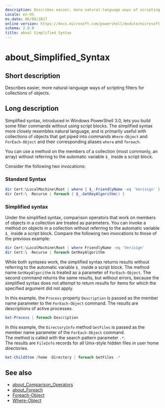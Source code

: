 ```yaml
---
description: Describes easier, more natural-language ways of scripting filters for collections of objects.
Locale: en-US
ms.date: 06/09/2017
online version: https://docs.microsoft.com/powershell/module/microsoft.powershell.core/about/about_simplified_syntax?view=powershell-5.1&WT.mc_id=ps-gethelp
schema: 2.0.0
title: about Simplified Syntax
---
```


# about_Simplified_Syntax

## Short description

Describes easier, more natural-language ways of scripting filters for
collections of objects.

## Long description

Simplified syntax, introduced in Windows PowerShell 3.0, lets you build some
filter commands without using script blocks. The simplified syntax more
closely resembles natural language, and is primarily useful with collections
of objects that get piped into commands `Where-Object` and `ForEach-Object` and
their corresponding aliases `where` and `foreach`.

You can use a method on the members of a collection (most commonly, an array)
without referring to the automatic variable `$_` inside a script block.

Consider the following two invocations:

### Standard Syntax

```powershell
dir Cert:\LocalMachine\Root | where { $_.FriendlyName -eq 'Verisign' }
dir Cert:\ -Recurse | foreach { $_.GetKeyAlgorithm() }
```

### Simplified syntax

Under the simplified syntax, comparison operators that work on members of objects in a
collection are treated as parameters. You can invoke a method on objects in a
collection without referring to the automatic variable `$_` inside a script block.
Compare the following two invocations to those of the previous example:

```powershell
dir Cert:\LocalMachine\Root | where FriendlyName -eq 'Verisign'
dir Cert:\ -Recurse | foreach GetKeyAlgorithm
```

While both syntaxes work, the simplified syntax returns results without
referring to the automatic variable `$_` inside a script block.
The method name `GetKeyAlgorithm` is treated as a parameter of `ForEach-Object`.
The second command returns the same results, but without errors,
because the simplified syntax does not attempt to return results for items
for which the specified argument did not apply.

In this example, the `Process` property `Description` is passed as the member name
parameter to the `ForEach-Object` command. The results are descriptions of active
processes.

```powershell
Get-Process | foreach Description
```

In this example, the `DirectoryInfo` method `GetFiles` is passed as the member name 
parameter of the `ForEach-Object` command.  
The method is called with the search pattern parameter `.*`.  
The results are `FileInfo` records for all Unix-style hidden files in user home directories. 

```powershell
Get-ChildItem /home -Directory | foreach GetFiles .*
```

## See also

- [about_Comparison_Operators](about_Comparison_Operators.md)
- [about_Foreach](about_Foreach.md)
- [Foreach-Object](xref:Microsoft.PowerShell.Core.ForEach-Object)
- [Where-Object](xref:Microsoft.PowerShell.Core.Where-Object)
